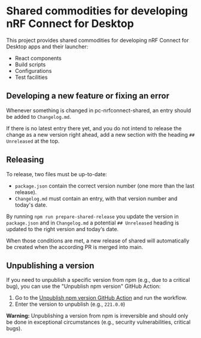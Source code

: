 # Shared commodities for developing nRF Connect for Desktop

This project provides shared commodities for developing nRF Connect for Desktop
apps and their launcher:

-   React components
-   Build scripts
-   Configurations
-   Test facilities

## Developing a new feature or fixing an error

Whenever something is changed in pc-nrfconnect-shared, an entry should be added
to `Changelog.md`.

If there is no latest entry there yet, and you do not intend to release the
change as a new version right ahead, add a new section with the heading
`## Unreleased` at the top.

## Releasing

To release, two files must be up-to-date:

-   `package.json` contain the correct version number (one more than the last
    release).
-   `Changelog.md` must contain an entry, with that version number and today's
    date.

By running `npm run prepare-shared-release` you update the version in
`package.json` and in `Changelog.md` a potential `## Unreleased` heading is
updated to the right version and today‘s date.

When those conditions are met, a new release of shared will automatically be
created when the according PR is merged into main.

## Unpublishing a version

If you need to unpublish a specific version from npm (e.g., due to a critical
bug), you can use the "Unpublish npm version" GitHub Action:

1. Go to the
   [Unpublish npm version GitHub Action](https://github.com/NordicSemiconductor/pc-nrfconnect-shared/actions/workflows/unpublish-npm-version.yml)
   and run the workflow.
1. Enter the version to unpublish (e.g., `221.0.0`)

**Warning:** Unpublishing a version from npm is irreversible and should only be
done in exceptional circumstances (e.g., security vulnerabilities, critical
bugs).
